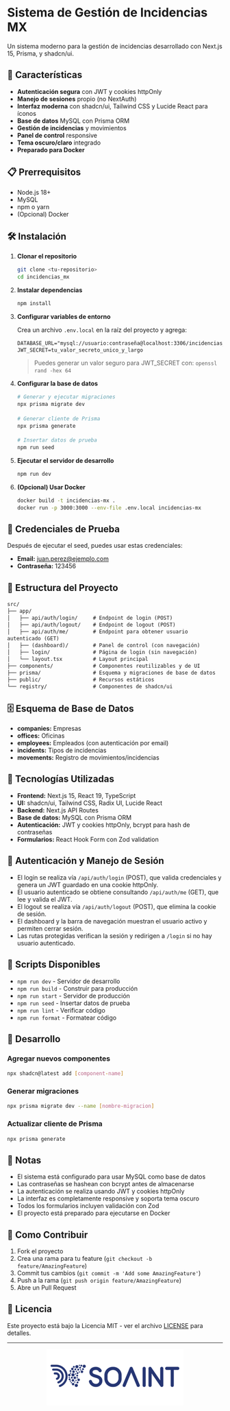 # Sistema de Gestión de Incidencias MX

Un sistema moderno para la gestión de incidencias desarrollado con Next.js 15, Prisma, y shadcn/ui.

## 🚀 Características

- **Autenticación segura** con JWT y cookies httpOnly
- **Manejo de sesiones** propio (no NextAuth)
- **Interfaz moderna** con shadcn/ui, Tailwind CSS y Lucide React para íconos
- **Base de datos** MySQL con Prisma ORM
- **Gestión de incidencias** y movimientos
- **Panel de control** responsive
- **Tema oscuro/claro** integrado
- **Preparado para Docker**

## 📋 Prerrequisitos

- Node.js 18+ 
- MySQL
- npm o yarn
- (Opcional) Docker

## 🛠️ Instalación

1. **Clonar el repositorio**
   ```bash
   git clone <tu-repositorio>
   cd incidencias_mx
   ```

2. **Instalar dependencias**
   ```bash
   npm install
   ```

3. **Configurar variables de entorno**
   
   Crea un archivo `.env.local` en la raíz del proyecto y agrega:
   ```env
   DATABASE_URL="mysql://usuario:contraseña@localhost:3306/incidencias_mx"
   JWT_SECRET=tu_valor_secreto_unico_y_largo
   ```
   > Puedes generar un valor seguro para JWT_SECRET con: `openssl rand -hex 64`

4. **Configurar la base de datos**
   ```bash
   # Generar y ejecutar migraciones
   npx prisma migrate dev
   
   # Generar cliente de Prisma
   npx prisma generate
   
   # Insertar datos de prueba
   npm run seed
   ```

5. **Ejecutar el servidor de desarrollo**
   ```bash
   npm run dev
   ```

6. **(Opcional) Usar Docker**
   ```bash
   docker build -t incidencias-mx .
   docker run -p 3000:3000 --env-file .env.local incidencias-mx
   ```

## 🔐 Credenciales de Prueba

Después de ejecutar el seed, puedes usar estas credenciales:

- **Email:** juan.perez@ejemplo.com
- **Contraseña:** 123456

## 📁 Estructura del Proyecto

```
src/
├── app/
│   ├── api/auth/login/     # Endpoint de login (POST)
│   ├── api/auth/logout/    # Endpoint de logout (POST)
│   ├── api/auth/me/        # Endpoint para obtener usuario autenticado (GET)
│   ├── (dashboard)/        # Panel de control (con navegación)
│   ├── login/              # Página de login (sin navegación)
│   └── layout.tsx          # Layout principal
├── components/             # Componentes reutilizables y de UI
├── prisma/                 # Esquema y migraciones de base de datos
├── public/                 # Recursos estáticos
└── registry/               # Componentes de shadcn/ui
```

## 🗄️ Esquema de Base de Datos

- **companies:** Empresas
- **offices:** Oficinas
- **employees:** Empleados (con autenticación por email)
- **incidents:** Tipos de incidencias
- **movements:** Registro de movimientos/incidencias

## 🎨 Tecnologías Utilizadas

- **Frontend:** Next.js 15, React 19, TypeScript
- **UI:** shadcn/ui, Tailwind CSS, Radix UI, Lucide React
- **Backend:** Next.js API Routes
- **Base de datos:** MySQL con Prisma ORM
- **Autenticación:** JWT y cookies httpOnly, bcrypt para hash de contraseñas
- **Formularios:** React Hook Form con Zod validation

## 🔐 Autenticación y Manejo de Sesión

- El login se realiza vía `/api/auth/login` (POST), que valida credenciales y genera un JWT guardado en una cookie httpOnly.
- El usuario autenticado se obtiene consultando `/api/auth/me` (GET), que lee y valida el JWT.
- El logout se realiza vía `/api/auth/logout` (POST), que elimina la cookie de sesión.
- El dashboard y la barra de navegación muestran el usuario activo y permiten cerrar sesión.
- Las rutas protegidas verifican la sesión y redirigen a `/login` si no hay usuario autenticado.

## 🚀 Scripts Disponibles

- `npm run dev` - Servidor de desarrollo
- `npm run build` - Construir para producción
- `npm run start` - Servidor de producción
- `npm run seed` - Insertar datos de prueba
- `npm run lint` - Verificar código
- `npm run format` - Formatear código

## 🔧 Desarrollo

### Agregar nuevos componentes

```bash
npx shadcn@latest add [component-name]
```

### Generar migraciones

```bash
npx prisma migrate dev --name [nombre-migracion]
```

### Actualizar cliente de Prisma

```bash
npx prisma generate
```

## 📝 Notas

- El sistema está configurado para usar MySQL como base de datos
- Las contraseñas se hashean con bcrypt antes de almacenarse
- La autenticación se realiza usando JWT y cookies httpOnly
- La interfaz es completamente responsive y soporta tema oscuro
- Todos los formularios incluyen validación con Zod
- El proyecto está preparado para ejecutarse en Docker

## 🤝 Como Contribuir

1. Fork el proyecto
2. Crea una rama para tu feature (`git checkout -b feature/AmazingFeature`)
3. Commit tus cambios (`git commit -m 'Add some AmazingFeature'`)
4. Push a la rama (`git push origin feature/AmazingFeature`)
5. Abre un Pull Request

## 📄 Licencia

Este proyecto está bajo la Licencia MIT - ver el archivo [LICENSE](LICENSE) para detalles.

---
<p align="center">
  <img src="assets/logo-soaint-azul.png" alt="Logo del Proyecto">
</p>